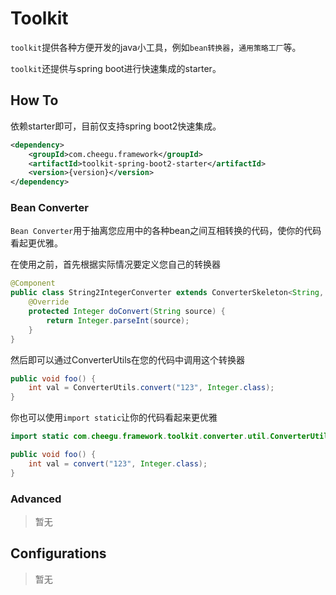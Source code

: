 # Toolkit

`toolkit`提供各种方便开发的java小工具，例如`bean转换器`，`通用策略工厂`等。

`toolkit`还提供与spring boot进行快速集成的starter。

## How To

依赖starter即可，目前仅支持spring boot2快速集成。

```xml
<dependency>
    <groupId>com.cheegu.framework</groupId>
    <artifactId>toolkit-spring-boot2-starter</artifactId>
    <version>{version}</version>
</dependency>
```

### Bean Converter

`Bean Converter`用于抽离您应用中的各种bean之间互相转换的代码，使你的代码看起更优雅。

在使用之前，首先根据实际情况要定义您自己的转换器

```java
@Component
public class String2IntegerConverter extends ConverterSkeleton<String, Integer> {
    @Override
    protected Integer doConvert(String source) {
        return Integer.parseInt(source);
    }
}
```

然后即可以通过ConverterUtils在您的代码中调用这个转换器

```java
public void foo() {
    int val = ConverterUtils.convert("123", Integer.class);
}
```

你也可以使用`import static`让你的代码看起来更优雅

```java
import static com.cheegu.framework.toolkit.converter.util.ConverterUtils.convert;

public void foo() {
    int val = convert("123", Integer.class);
}
```

### Advanced

> 暂无

## Configurations

> 暂无



